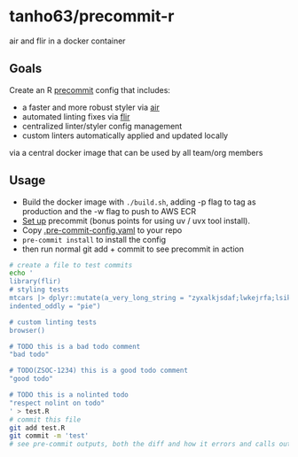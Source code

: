 # tanho63/precommit-r

air and flir in a docker container

## Goals

Create an R [precommit](https://pre-commit.com/) config that includes:

- a faster and more robust styler via [air](https://posit-dev.github.io/air/)
- automated linting fixes via [flir](https://flir.etiennebacher.com/)
- centralized linter/styler config management
- custom linters automatically applied and updated locally

via a central docker image that can be used by all team/org members

## Usage

- Build the docker image with `./build.sh`, adding -p flag to tag as production and the -w flag to push to AWS ECR
- [Set up](https://pre-commit.com/#install) precommit (bonus points for using uv / uvx tool install).
- Copy [.pre-commit-config.yaml](./.pre-commit-config.yaml) to your repo
- `pre-commit install` to install the config
- then run normal git add + commit to see precommit in action

```sh
# create a file to test commits
echo '
library(flir)
# styling tests
mtcars |> dplyr::mutate(a_very_long_string = "zyxalkjsdaf;lwkejrfa;lsikdejf;aslodkifja;soldjfk",
indented_oddly = "pie")

# custom linting tests
browser()

# TODO this is a bad todo comment
"bad todo"

# TODO(ZSOC-1234) this is a good todo comment
"good todo"

# TODO this is a nolinted todo
"respect nolint on todo"
' > test.R
# commit this file
git add test.R
git commit -m 'test'
# see pre-commit outputs, both the diff and how it errors and calls out line numbers of lint errors it can't fix
```
